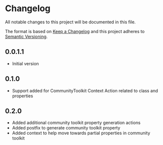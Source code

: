 # Changelog
All notable changes to this project will be documented in this file.

The format is based on [Keep a Changelog](http://keepachangelog.com/en/1.0.0/)
and this project adheres to [Semantic Versioning](http://semver.org/spec/v2.0.0.html).

## 0.0.1.1
- Initial version

## 0.1.0
- Support added for CommunityToolkit Context Action related to class and properties

## 0.2.0
- Added additional community toolkit property generation actions
- Added postfix to generate community toolkit property
- Added context to help move towards partial properties in community toolkit

